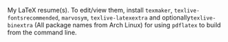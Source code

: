 My LaTeX resume(s). To edit/view them, install `texmaker`, `texlive-fontsrecommended`, `marvosym`, `texlive-latexextra`
and optionally`texlive-binextra` (All package names from Arch Linux) for using `pdflatex` to build from the command line.

